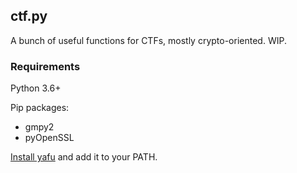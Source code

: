 ctf.py
---

A bunch of useful functions for CTFs, mostly crypto-oriented. WIP.

### Requirements

Python 3.6+

Pip packages: 
 - gmpy2
 - pyOpenSSL

[Install yafu](https://github.com/sherlly/blog/blob/master/Install%20yafu%20under%20linux%20environment.md) and add it to your PATH.
